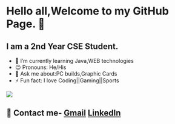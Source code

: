 # Hello all,Welcome to my GitHub Page. 👋
## I am a 2nd Year CSE Student.

- 🌱 I’m currently learning Java,WEB technologies
- 😉 Pronouns: He/His
- 💬 Ask me about:PC builds,Graphic Cards
- ⚡ Fun fact: I love Coding||Gaming||Sports

<img src="https://github-readme-stats.vercel.app/api?username=anshuman725&&show_icons=true&title_color=ffffff&icon_color=bb2acf&text_color=daf7dc&bg_color=191919">



## 📧 Contact me- [Gmail](anshuman.par@gmail.com)     [LinkedIn](www.linkedin.com/in/anshuman-parmar-3a0365194)

